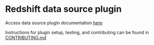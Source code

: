 # Redshift data source plugin

Access data source plugin documentation [here](https://grafana.com/docs/plugins/grafana-redshift-datasource/latest/)

Instructions for plugin setup, testing, and contributing can be found in [CONTRIBUTING.md](https://github.com/grafana/redshift-datasource/blob/main/CONTRIBUTING.md)